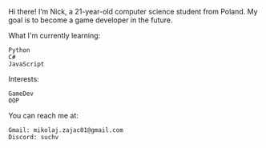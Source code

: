 Hi there! I’m Nick, a 21-year-old computer science student from Poland. 
My goal is to become a game developer in the future.

What I'm currently learning:

    Python
    C#
    JavaScript

Interests:
    
    GameDev
    OOP
    
You can reach me at: 

    Gmail: mikolaj.zajac01@gmail.com
    Discord: suchv
